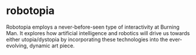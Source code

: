 # robotopia
Robotopia employs a never-before-seen type of interactivity at Burning Man. It explores how artificial intelligence and robotics will drive us towards either utopia/dystopia by incorporating these technologies into the ever-evolving, dynamic art piece.
